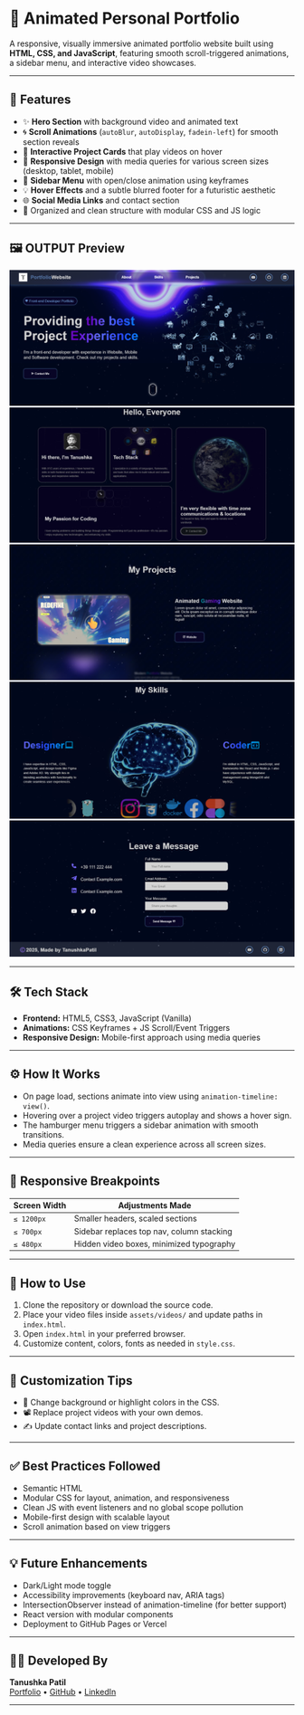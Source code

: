 # 🌌 Animated Personal Portfolio

A responsive, visually immersive animated portfolio website built using **HTML, CSS, and JavaScript**, featuring smooth scroll-triggered animations, a sidebar menu, and interactive video showcases.

---

## 🚀 Features

- ✨ **Hero Section** with background video and animated text  
- 🌀 **Scroll Animations** (`autoBlur`, `autoDisplay`, `fadein-left`) for smooth section reveals  
- 🎥 **Interactive Project Cards** that play videos on hover  
- 📱 **Responsive Design** with media queries for various screen sizes (desktop, tablet, mobile)  
- 📂 **Sidebar Menu** with open/close animation using keyframes  
- 💡 **Hover Effects** and a subtle blurred footer for a futuristic aesthetic  
- 🌐 **Social Media Links** and contact section  
- 🧠 Organized and clean structure with modular CSS and JS logic

---
## 🖼️ OUTPUT Preview

![Screenshot](images/ss1.png)  
![Screenshot](images/ss2.png)  
![Screenshot](images/ss3.png)  
![Screenshot](images/ss4.png)  
![Screenshot](images/ss5.png)  



---
## 🛠 Tech Stack

- **Frontend:** HTML5, CSS3, JavaScript (Vanilla)
- **Animations:** CSS Keyframes + JS Scroll/Event Triggers
- **Responsive Design:** Mobile-first approach using media queries

---

## ⚙️ How It Works

- On page load, sections animate into view using `animation-timeline: view()`.
- Hovering over a project video triggers autoplay and shows a hover sign.
- The hamburger menu triggers a sidebar animation with smooth transitions.
- Media queries ensure a clean experience across all screen sizes.

---

## 📱 Responsive Breakpoints

| Screen Width      | Adjustments Made                              |
|-------------------|-----------------------------------------------|
| `≤ 1200px`        | Smaller headers, scaled sections              |
| `≤ 700px`         | Sidebar replaces top nav, column stacking     |
| `≤ 480px`         | Hidden video boxes, minimized typography      |

---

## 📌 How to Use

1. Clone the repository or download the source code.
2. Place your video files inside `assets/videos/` and update paths in `index.html`.
3. Open `index.html` in your preferred browser.
4. Customize content, colors, fonts as needed in `style.css`.

---

## 🧩 Customization Tips

- 🎨 Change background or highlight colors in the CSS.
- 📽️ Replace project videos with your own demos.
- ✍️ Update contact links and project descriptions.

---

## ✅ Best Practices Followed

- Semantic HTML
- Modular CSS for layout, animation, and responsiveness
- Clean JS with event listeners and no global scope pollution
- Mobile-first design with scalable layout
- Scroll animation based on view triggers

---

## 💡 Future Enhancements

- Dark/Light mode toggle
- Accessibility improvements (keyboard nav, ARIA tags)
- IntersectionObserver instead of animation-timeline (for better support)
- React version with modular components
- Deployment to GitHub Pages or Vercel

---

## 👩‍💻 Developed By

**Tanushka Patil**  
[Portfolio](#) • [GitHub](#) • [LinkedIn](#)

---

